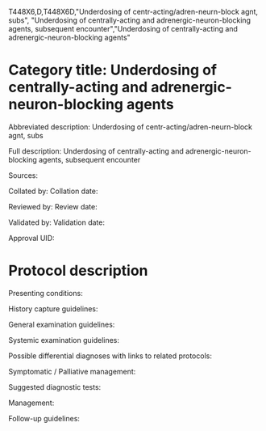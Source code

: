 T448X6,D,T448X6D,"Underdosing of centr-acting/adren-neurn-block agnt, subs", "Underdosing of centrally-acting and adrenergic-neuron-blocking agents, subsequent encounter","Underdosing of centrally-acting and adrenergic-neuron-blocking agents"
# Category title: Underdosing of centrally-acting and adrenergic-neuron-blocking agents

Abbreviated description: Underdosing of centr-acting/adren-neurn-block agnt, subs

Full description: Underdosing of centrally-acting and adrenergic-neuron-blocking agents, subsequent encounter

Sources:

Collated by:
Collation date:

Reviewed by:
Review date:

Validated by:
Validation date:

Approval UID:

# Protocol description

Presenting conditions:

History capture guidelines:

General examination guidelines:

Systemic examination guidelines:

Possible differential diagnoses with links to related protocols:

Symptomatic / Palliative management:

Suggested diagnostic tests:

Management:

Follow-up guidelines:
